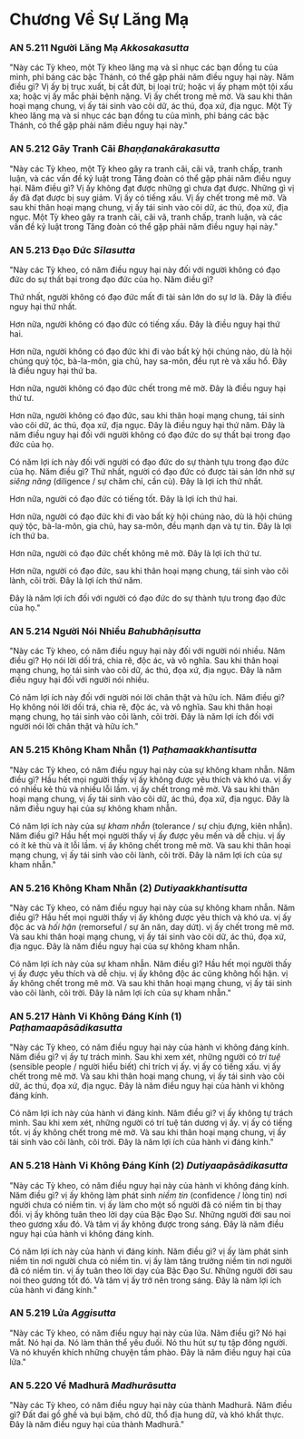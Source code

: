 # Chương Về Sự Lăng Mạ

### AN 5.211 Người Lăng Mạ  *Akkosakasutta*

"Này các Tỳ kheo, một Tỳ kheo lăng mạ và sỉ nhục các bạn đồng tu của mình, phỉ báng các bậc Thánh, có thể gặp phải năm điều nguy hại này. Năm điều gì? Vị ấy bị trục xuất, bị cắt đứt, bị loại trừ; hoặc vị ấy phạm một tội xấu xa; hoặc vị ấy mắc phải bệnh nặng. Vị ấy chết trong mê mờ. Và sau khi thân hoại mạng chung, vị ấy tái sinh vào cõi dữ, ác thú, đọa xứ, địa ngục. Một Tỳ kheo lăng mạ và sỉ nhục các bạn đồng tu của mình, phỉ báng các bậc Thánh, có thể gặp phải năm điều nguy hại này."

<!--pg-->
### AN 5.212 Gây Tranh Cãi  *Bhaṇḍanakārakasutta*

"Này các Tỳ kheo, một Tỳ kheo gây ra tranh cãi, cãi vã, tranh chấp, tranh luận, và các vấn đề kỷ luật trong Tăng đoàn có thể gặp phải năm điều nguy hại. Năm điều gì? Vị ấy không đạt được những gì chưa đạt được. Những gì vị ấy đã đạt được bị suy giảm. Vị ấy có tiếng xấu. Vị ấy chết trong mê mờ. Và sau khi thân hoại mạng chung, vị ấy tái sinh vào cõi dữ, ác thú, đọa xứ, địa ngục. Một Tỳ kheo gây ra tranh cãi, cãi vã, tranh chấp, tranh luận, và các vấn đề kỷ luật trong Tăng đoàn có thể gặp phải năm điều nguy hại này."

<!--pg-->
### AN 5.213 Đạo Đức  *Sīlasutta*

"Này các Tỳ kheo, có năm điều nguy hại này đối với người không có đạo đức do sự thất bại trong đạo đức của họ. Năm điều gì?

Thứ nhất, người không có đạo đức mất đi tài sản lớn do sự lơ là. Đây là điều nguy hại thứ nhất.

Hơn nữa, người không có đạo đức có tiếng xấu. Đây là điều nguy hại thứ hai.

Hơn nữa, người không có đạo đức khi đi vào bất kỳ hội chúng nào, dù là hội chúng quý tộc, bà-la-môn, gia chủ, hay sa-môn, đều rụt rè và xấu hổ. Đây là điều nguy hại thứ ba.

Hơn nữa, người không có đạo đức chết trong mê mờ. Đây là điều nguy hại thứ tư.

Hơn nữa, người không có đạo đức, sau khi thân hoại mạng chung, tái sinh vào cõi dữ, ác thú, đọa xứ, địa ngục. Đây là điều nguy hại thứ năm. Đây là năm điều nguy hại đối với người không có đạo đức do sự thất bại trong đạo đức của họ.

Có năm lợi ích này đối với người có đạo đức do sự thành tựu trong đạo đức của họ. Năm điều gì? Thứ nhất, người có đạo đức có được tài sản lớn nhờ sự *siêng năng* (diligence / sự chăm chỉ, cần cù). Đây là lợi ích thứ nhất.

Hơn nữa, người có đạo đức có tiếng tốt. Đây là lợi ích thứ hai.

Hơn nữa, người có đạo đức khi đi vào bất kỳ hội chúng nào, dù là hội chúng quý tộc, bà-la-môn, gia chủ, hay sa-môn, đều mạnh dạn và tự tin. Đây là lợi ích thứ ba.

Hơn nữa, người có đạo đức chết không mê mờ. Đây là lợi ích thứ tư.

Hơn nữa, người có đạo đức, sau khi thân hoại mạng chung, tái sinh vào cõi lành, cõi trời. Đây là lợi ích thứ năm.

Đây là năm lợi ích đối với người có đạo đức do sự thành tựu trong đạo đức của họ."

<!--pg-->
### AN 5.214 Người Nói Nhiều  *Bahubhāṇisutta*

"Này các Tỳ kheo, có năm điều nguy hại này đối với người nói nhiều. Năm điều gì? Họ nói lời dối trá, chia rẽ, độc ác, và vô nghĩa. Sau khi thân hoại mạng chung, họ tái sinh vào cõi dữ, ác thú, đọa xứ, địa ngục. Đây là năm điều nguy hại đối với người nói nhiều.

Có năm lợi ích này đối với người nói lời chân thật và hữu ích. Năm điều gì? Họ không nói lời dối trá, chia rẽ, độc ác, và vô nghĩa. Sau khi thân hoại mạng chung, họ tái sinh vào cõi lành, cõi trời. Đây là năm lợi ích đối với người nói lời chân thật và hữu ích."

<!--pg-->
### AN 5.215 Không Kham Nhẫn (1)  *Paṭhamaakkhantisutta*

"Này các Tỳ kheo, có năm điều nguy hại này của sự không kham nhẫn. Năm điều gì? Hầu hết mọi người thấy vị ấy không được yêu thích và khó ưa. vị ấy có nhiều kẻ thù và nhiều lỗi lầm. vị ấy chết trong mê mờ. Và sau khi thân hoại mạng chung, vị ấy tái sinh vào cõi dữ, ác thú, đọa xứ, địa ngục. Đây là năm điều nguy hại của sự không kham nhẫn.

Có năm lợi ích này của sự *kham nhẫn* (tolerance / sự chịu đựng, kiên nhẫn). Năm điều gì? Hầu hết mọi người thấy vị ấy được yêu mến và dễ chịu. vị ấy có ít kẻ thù và ít lỗi lầm. vị ấy không chết trong mê mờ. Và sau khi thân hoại mạng chung, vị ấy tái sinh vào cõi lành, cõi trời. Đây là năm lợi ích của sự kham nhẫn."

<!--pg-->
### AN 5.216 Không Kham Nhẫn (2)  *Dutiyaakkhantisutta*

"Này các Tỳ kheo, có năm điều nguy hại này của sự không kham nhẫn. Năm điều gì? Hầu hết mọi người thấy vị ấy không được yêu thích và khó ưa. vị ấy độc ác và *hối hận* (remorseful / sự ăn năn, day dứt). vị ấy chết trong mê mờ. Và sau khi thân hoại mạng chung, vị ấy tái sinh vào cõi dữ, ác thú, đọa xứ, địa ngục. Đây là năm điều nguy hại của sự không kham nhẫn.

Có năm lợi ích này của sự kham nhẫn. Năm điều gì? Hầu hết mọi người thấy vị ấy được yêu thích và dễ chịu. vị ấy không độc ác cũng không hối hận. vị ấy không chết trong mê mờ. Và sau khi thân hoại mạng chung, vị ấy tái sinh vào cõi lành, cõi trời. Đây là năm lợi ích của sự kham nhẫn."

<!--pg-->
### AN 5.217 Hành Vi Không Đáng Kính (1)  *Paṭhamaapāsādikasutta*

"Này các Tỳ kheo, có năm điều nguy hại này của hành vi không đáng kính. Năm điều gì? vị ấy tự trách mình. Sau khi xem xét, những người có *trí tuệ* (sensible people / người hiểu biết) chỉ trích vị ấy. vị ấy có tiếng xấu. vị ấy chết trong mê mờ. Và sau khi thân hoại mạng chung, vị ấy tái sinh vào cõi dữ, ác thú, đọa xứ, địa ngục. Đây là năm điều nguy hại của hành vi không đáng kính.

Có năm lợi ích này của hành vi đáng kính. Năm điều gì? vị ấy không tự trách mình. Sau khi xem xét, những người có trí tuệ tán dương vị ấy. vị ấy có tiếng tốt. vị ấy không chết trong mê mờ. Và sau khi thân hoại mạng chung, vị ấy tái sinh vào cõi lành, cõi trời. Đây là năm lợi ích của hành vi đáng kính."

<!--pg-->
### AN 5.218 Hành Vi Không Đáng Kính (2)  *Dutiyaapāsādikasutta*

"Này các Tỳ kheo, có năm điều nguy hại này của hành vi không đáng kính. Năm điều gì? vị ấy không làm phát sinh *niềm tin* (confidence / lòng tin) nơi người chưa có niềm tin. vị ấy làm cho một số người đã có niềm tin bị thay đổi. vị ấy không tuân theo lời dạy của Bậc Đạo Sư. Những người đời sau noi theo gương xấu đó. Và tâm vị ấy không được trong sáng. Đây là năm điều nguy hại của hành vi không đáng kính.

Có năm lợi ích này của hành vi đáng kính. Năm điều gì? vị ấy làm phát sinh niềm tin nơi người chưa có niềm tin. vị ấy làm tăng trưởng niềm tin nơi người đã có niềm tin. vị ấy tuân theo lời dạy của Bậc Đạo Sư. Những người đời sau noi theo gương tốt đó. Và tâm vị ấy trở nên trong sáng. Đây là năm lợi ích của hành vi đáng kính."

<!--pg-->
### AN 5.219 Lửa  *Aggisutta*

"Này các Tỳ kheo, có năm điều nguy hại này của lửa. Năm điều gì? Nó hại mắt. Nó hại da. Nó làm thân thể yếu đuối. Nó thu hút sự tụ tập đông người. Và nó khuyến khích những chuyện tầm phào. Đây là năm điều nguy hại của lửa."

<!--pg-->
### AN 5.220 Về Madhurā  *Madhurāsutta*

"Này các Tỳ kheo, có năm điều nguy hại này của thành Madhurā. Năm điều gì? Đất đai gồ ghề và bụi bặm, chó dữ, thổ địa hung dữ, và khó khất thực. Đây là năm điều nguy hại của thành Madhurā."